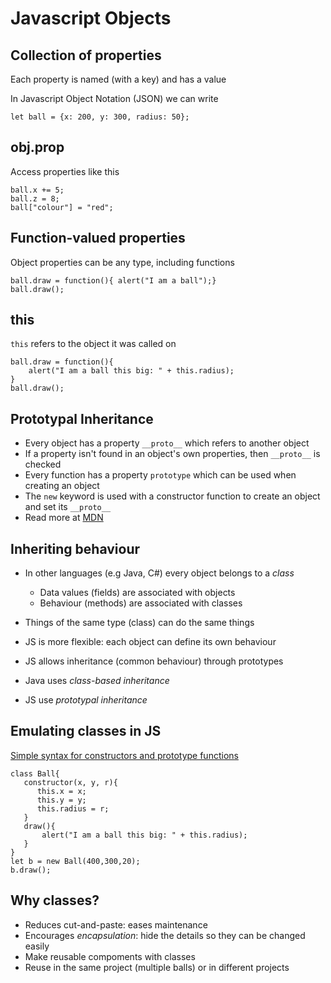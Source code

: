 
# Javascript Objects


## Collection of properties

Each property is named (with a key) and has a value

In Javascript Object Notation (JSON) we can write

```
let ball = {x: 200, y: 300, radius: 50};
```


## obj.prop

Access properties like this

```
ball.x += 5;
ball.z = 8;
ball["colour"] = "red";

```


## Function-valued properties

Object properties can be any type, including functions

```
ball.draw = function(){ alert("I am a ball");}
ball.draw();
```


## this

`this` refers to the object it was called on

```
ball.draw = function(){
    alert("I am a ball this big: " + this.radius);
}
ball.draw();

```


## Prototypal Inheritance

- Every object has a property `__proto__` which refers to another object
- If a property isn't found in an object's own properties, then `__proto__` is checked
- Every function has a property `prototype` which can be used when creating an object
- The `new` keyword is used with a constructor function to create an object and set its `__proto__`
- Read more at [MDN](https://developer.mozilla.org/en-US/docs/Web/JavaScript/Inheritance_and_the_prototype_chain)


## Inheriting behaviour

- In other languages (e.g Java, C#) every object belongs to a *class*
    - Data values (fields) are associated with objects
    - Behaviour (methods) are associated with classes
- Things of the same type (class) can do the same things
- JS is more flexible: each object can define its own behaviour
- JS allows inheritance (common behaviour) through prototypes


- Java uses *class-based inheritance*
- JS use *prototypal inheritance*



## Emulating classes in JS

[Simple syntax for constructors and prototype functions](https://developer.mozilla.org/en-US/docs/Web/JavaScript/Reference/Classes)

```
class Ball{
   constructor(x, y, r){
      this.x = x;
      this.y = y;
      this.radius = r;
   }
   draw(){
       alert("I am a ball this big: " + this.radius);
   }
}
let b = new Ball(400,300,20);
b.draw();

```


## Why classes?

- Reduces cut-and-paste: eases maintenance
- Encourages *encapsulation*: hide the details so they can be changed easily
- Make reusable compoments with classes
- Reuse in the same project (multiple balls) or in different projects

